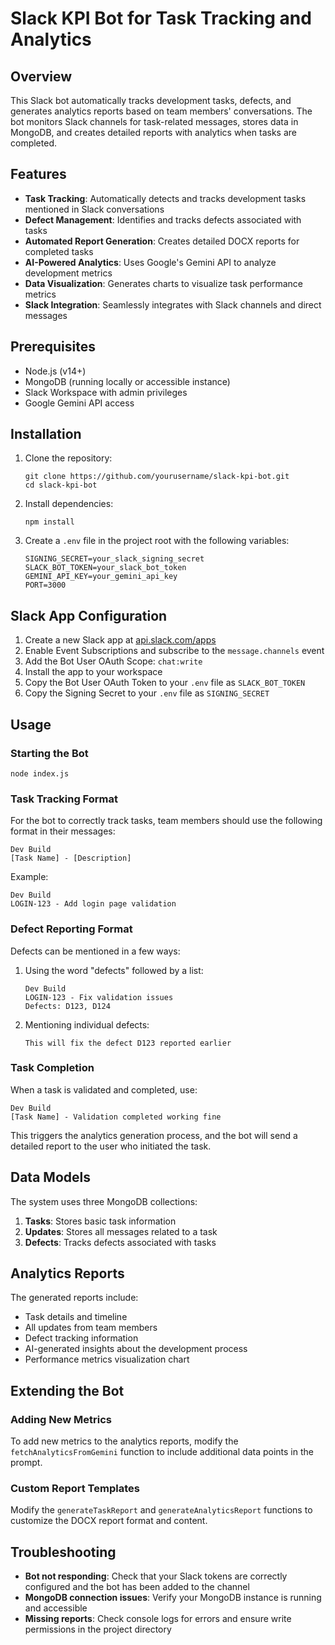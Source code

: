 # Slack KPI Bot for Task Tracking and Analytics

## Overview

This Slack bot automatically tracks development tasks, defects, and generates analytics reports based on team members' conversations. The bot monitors Slack channels for task-related messages, stores data in MongoDB, and creates detailed reports with analytics when tasks are completed.

## Features

- **Task Tracking**: Automatically detects and tracks development tasks mentioned in Slack conversations
- **Defect Management**: Identifies and tracks defects associated with tasks
- **Automated Report Generation**: Creates detailed DOCX reports for completed tasks
- **AI-Powered Analytics**: Uses Google's Gemini API to analyze development metrics
- **Data Visualization**: Generates charts to visualize task performance metrics
- **Slack Integration**: Seamlessly integrates with Slack channels and direct messages

## Prerequisites

- Node.js (v14+)
- MongoDB (running locally or accessible instance)
- Slack Workspace with admin privileges
- Google Gemini API access

## Installation

1. Clone the repository:
   ```
   git clone https://github.com/yourusername/slack-kpi-bot.git
   cd slack-kpi-bot
   ```

2. Install dependencies:
   ```
   npm install
   ```

3. Create a `.env` file in the project root with the following variables:
   ```
   SIGNING_SECRET=your_slack_signing_secret
   SLACK_BOT_TOKEN=your_slack_bot_token
   GEMINI_API_KEY=your_gemini_api_key
   PORT=3000
   ```

## Slack App Configuration

1. Create a new Slack app at [api.slack.com/apps](https://api.slack.com/apps)
2. Enable Event Subscriptions and subscribe to the `message.channels` event
3. Add the Bot User OAuth Scope: `chat:write`
4. Install the app to your workspace
5. Copy the Bot User OAuth Token to your `.env` file as `SLACK_BOT_TOKEN`
6. Copy the Signing Secret to your `.env` file as `SIGNING_SECRET`

## Usage

### Starting the Bot

```
node index.js
```

### Task Tracking Format

For the bot to correctly track tasks, team members should use the following format in their messages:

```
Dev Build
[Task Name] - [Description]
```

Example:
```
Dev Build
LOGIN-123 - Add login page validation
```

### Defect Reporting Format

Defects can be mentioned in a few ways:

1. Using the word "defects" followed by a list:
   ```
   Dev Build
   LOGIN-123 - Fix validation issues
   Defects: D123, D124
   ```

2. Mentioning individual defects:
   ```
   This will fix the defect D123 reported earlier
   ```

### Task Completion

When a task is validated and completed, use:

```
Dev Build
[Task Name] - Validation completed working fine
```

This triggers the analytics generation process, and the bot will send a detailed report to the user who initiated the task.

## Data Models

The system uses three MongoDB collections:

1. **Tasks**: Stores basic task information
2. **Updates**: Stores all messages related to a task
3. **Defects**: Tracks defects associated with tasks

## Analytics Reports

The generated reports include:
- Task details and timeline
- All updates from team members
- Defect tracking information
- AI-generated insights about the development process
- Performance metrics visualization chart

## Extending the Bot

### Adding New Metrics

To add new metrics to the analytics reports, modify the `fetchAnalyticsFromGemini` function to include additional data points in the prompt.

### Custom Report Templates

Modify the `generateTaskReport` and `generateAnalyticsReport` functions to customize the DOCX report format and content.

## Troubleshooting

- **Bot not responding**: Check that your Slack tokens are correctly configured and the bot has been added to the channel
- **MongoDB connection issues**: Verify your MongoDB instance is running and accessible
- **Missing reports**: Check console logs for errors and ensure write permissions in the project directory
